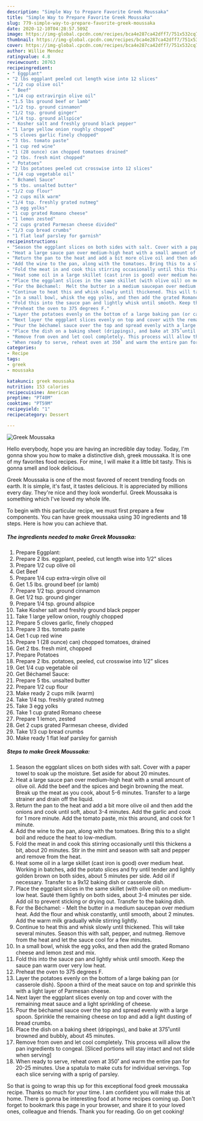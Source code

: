 ```yaml
---
description: "Simple Way to Prepare Favorite Greek Moussaka"
title: "Simple Way to Prepare Favorite Greek Moussaka"
slug: 779-simple-way-to-prepare-favorite-greek-moussaka
date: 2020-12-10T04:28:57.509Z
image: https://img-global.cpcdn.com/recipes/bca4e287ca42dff7/751x532cq70/greek-moussaka-recipe-main-photo.jpg
thumbnail: https://img-global.cpcdn.com/recipes/bca4e287ca42dff7/751x532cq70/greek-moussaka-recipe-main-photo.jpg
cover: https://img-global.cpcdn.com/recipes/bca4e287ca42dff7/751x532cq70/greek-moussaka-recipe-main-photo.jpg
author: Willie Mendez
ratingvalue: 4.8
reviewcount: 20763
recipeingredient:
- " Eggplant"
- "2 lbs eggplant peeled cut length wise into 12 slices"
- "1/2 cup olive oil"
- " Beef"
- "1/4 cup extravirgin olive oil"
- "1.5 lbs ground beef or lamb"
- "1/2 tsp. ground cinnamon"
- "1/2 tsp. ground ginger"
- "1/4 tsp. ground allspice"
- " Kosher salt and freshly ground black pepper"
- "1 large yellow onion roughly chopped"
- "5 cloves garlic finely chopped"
- "3 tbs. tomato paste"
- "1 cup red wine"
- "1 (28 ounce) can chopped tomatoes drained"
- "2 tbs. fresh mint chopped"
- " Potatoes"
- "2 lbs potatoes peeled cut crosswise into 12 slices"
- "1/4 cup vegetable oil"
- " Bchamel Sauce"
- "5 tbs. unsalted butter"
- "1/2 cup flour"
- "2 cups milk warm"
- "1/4 tsp. freshly grated nutmeg"
- "3 egg yolks"
- "1 cup grated Romano cheese"
- "1 lemon zested"
- "2 cups grated Parmesan cheese divided"
- "1/3 cup bread crumbs"
- "1 flat leaf parsley for garnish"
recipeinstructions:
- "Season the eggplant slices on both sides with salt. Cover with a paper towel to soak up the moisture. Set aside for about 20 minutes."
- "Heat a large sauce pan over medium-high heat with a small amount of olive oil. Add the beef and the spices and begin browning the meat. Break up the meat as you cook, about 5-6 minutes. Transfer to a large strainer and drain off the liquid."
- "Return the pan to the heat and add a bit more olive oil and then add the onions and cook until soft, about 3-4 minutes. Add the garlic and cook for 1 more minute. Add the tomato paste, mix this around, and cook for 1 minute."
- "Add the wine to the pan, along with the tomatoes. Bring this to a slight boil and reduce the heat to low-medium."
- "Fold the meat in and cook this stirring occasionally until this thickens a bit, about 20 minutes. Stir in the mint and season with salt and pepper and remove from the heat."
- "Heat some oil in a large skillet (cast iron is good) over medium heat. Working in batches, add the potato slices and fry until tender and lightly golden brown on both sides, about 5 minutes per side. Add oil if necessary. Transfer to a 9x12 baking dish or casserole dish."
- "Place the eggplant slices in the same skillet (with olive oil) on medium-low heat. Sauté them lightly on both sides, about 3-4 minutes per side. Add oil to prevent sticking or drying out. Transfer to the baking dish."
- "For the Béchamel:  Melt the butter in a medium saucepan over medium heat. Add the flour and whisk constantly, until smooth, about 2 minutes. Add the warm milk gradually while stirring lightly."
- "Continue to heat this and whisk slowly until thickened. This will take several minutes. Season this with salt, pepper, and nutmeg. Remove from the heat and let the sauce cool for a few minutes."
- "In a small bowl, whisk the egg yolks, and then add the grated Romano cheese and lemon zest and mix."
- "Fold this into the sauce pan and lightly whisk until smooth. Keep the sauce pan warm over very low heat."
- "Preheat the oven to 375 degrees F."
- "Layer the potatoes evenly on the bottom of a large baking pan (or casserole dish). Spoon a third of the meat sauce on top and sprinkle this with a light layer of Parmesan cheese."
- "Next layer the eggplant slices evenly on top and cover with the remaining meat sauce and a light sprinkling of cheese."
- "Pour the béchamel sauce over the top and spread evenly with a large spoon. Sprinkle the remaining cheese on top and add a light dusting of bread crumbs."
- "Place the dish on a baking sheet (drippings), and bake at 375˚until browned and bubbly, about 45 minutes."
- "Remove from oven and let cool completely. This process will allow the pan ingredients to congeal. [Sliced portions will stay intact and not slide when serving]"
- "When ready to serve, reheat oven at 350˚ and warm the entire pan for 20-25 minutes. Use a spatula to make cuts for individual servings. Top each slice serving with a sprig of parsley."
categories:
- Recipe
tags:
- greek
- moussaka

katakunci: greek moussaka 
nutrition: 153 calories
recipecuisine: American
preptime: "PT40M"
cooktime: "PT59M"
recipeyield: "1"
recipecategory: Dessert

---
```



![Greek Moussaka](https://img-global.cpcdn.com/recipes/bca4e287ca42dff7/751x532cq70/greek-moussaka-recipe-main-photo.jpg)

Hello everybody, hope you are having an incredible day today. Today, I'm gonna show you how to make a distinctive dish, greek moussaka. It is one of my favorites food recipes. For mine, I will make it a little bit tasty. This is gonna smell and look delicious.

Greek Moussaka is one of the most favored of recent trending foods on earth. It is simple, it's fast, it tastes delicious. It is appreciated by millions every day. They're nice and they look wonderful. Greek Moussaka is something which I've loved my whole life.




To begin with this particular recipe, we must first prepare a few components. You can have greek moussaka using 30 ingredients and 18 steps. Here is how you can achieve that.

<!--inarticleads1-->

##### The ingredients needed to make Greek Moussaka:

1. Prepare  Eggplant:
1. Prepare 2 lbs. eggplant, peeled, cut length wise into 1/2&#34; slices
1. Prepare 1/2 cup olive oil
1. Get  Beef
1. Prepare 1/4 cup extra-virgin olive oil
1. Get 1.5 lbs. ground beef (or lamb)
1. Prepare 1/2 tsp. ground cinnamon
1. Get 1/2 tsp. ground ginger
1. Prepare 1/4 tsp. ground allspice
1. Take  Kosher salt and freshly ground black pepper
1. Take 1 large yellow onion, roughly chopped
1. Prepare 5 cloves garlic, finely chopped
1. Prepare 3 tbs. tomato paste
1. Get 1 cup red wine
1. Prepare 1 (28 ounce) can) chopped tomatoes, drained
1. Get 2 tbs. fresh mint, chopped
1. Prepare  Potatoes
1. Prepare 2 lbs. potatoes, peeled, cut crosswise into 1/2” slices
1. Get 1/4 cup vegetable oil
1. Get  Béchamel Sauce:
1. Prepare 5 tbs. unsalted butter
1. Prepare 1/2 cup flour
1. Make ready 2 cups milk (warm)
1. Take 1/4 tsp. freshly grated nutmeg
1. Take 3 egg yolks
1. Take 1 cup grated Romano cheese
1. Prepare 1 lemon, zested
1. Get 2 cups grated Parmesan cheese, divided
1. Take 1/3 cup bread crumbs
1. Make ready 1 flat leaf parsley for garnish




<!--inarticleads2-->

##### Steps to make Greek Moussaka:

1. Season the eggplant slices on both sides with salt. Cover with a paper towel to soak up the moisture. Set aside for about 20 minutes.
1. Heat a large sauce pan over medium-high heat with a small amount of olive oil. Add the beef and the spices and begin browning the meat. Break up the meat as you cook, about 5-6 minutes. Transfer to a large strainer and drain off the liquid.
1. Return the pan to the heat and add a bit more olive oil and then add the onions and cook until soft, about 3-4 minutes. Add the garlic and cook for 1 more minute. Add the tomato paste, mix this around, and cook for 1 minute.
1. Add the wine to the pan, along with the tomatoes. Bring this to a slight boil and reduce the heat to low-medium.
1. Fold the meat in and cook this stirring occasionally until this thickens a bit, about 20 minutes. Stir in the mint and season with salt and pepper and remove from the heat.
1. Heat some oil in a large skillet (cast iron is good) over medium heat. Working in batches, add the potato slices and fry until tender and lightly golden brown on both sides, about 5 minutes per side. Add oil if necessary. Transfer to a 9x12 baking dish or casserole dish.
1. Place the eggplant slices in the same skillet (with olive oil) on medium-low heat. Sauté them lightly on both sides, about 3-4 minutes per side. Add oil to prevent sticking or drying out. Transfer to the baking dish.
1. For the Béchamel:  - Melt the butter in a medium saucepan over medium heat. Add the flour and whisk constantly, until smooth, about 2 minutes. Add the warm milk gradually while stirring lightly.
1. Continue to heat this and whisk slowly until thickened. This will take several minutes. Season this with salt, pepper, and nutmeg. Remove from the heat and let the sauce cool for a few minutes.
1. In a small bowl, whisk the egg yolks, and then add the grated Romano cheese and lemon zest and mix.
1. Fold this into the sauce pan and lightly whisk until smooth. Keep the sauce pan warm over very low heat.
1. Preheat the oven to 375 degrees F.
1. Layer the potatoes evenly on the bottom of a large baking pan (or casserole dish). Spoon a third of the meat sauce on top and sprinkle this with a light layer of Parmesan cheese.
1. Next layer the eggplant slices evenly on top and cover with the remaining meat sauce and a light sprinkling of cheese.
1. Pour the béchamel sauce over the top and spread evenly with a large spoon. Sprinkle the remaining cheese on top and add a light dusting of bread crumbs.
1. Place the dish on a baking sheet (drippings), and bake at 375˚until browned and bubbly, about 45 minutes.
1. Remove from oven and let cool completely. This process will allow the pan ingredients to congeal. [Sliced portions will stay intact and not slide when serving]
1. When ready to serve, reheat oven at 350˚ and warm the entire pan for 20-25 minutes. Use a spatula to make cuts for individual servings. Top each slice serving with a sprig of parsley.




So that is going to wrap this up for this exceptional food greek moussaka recipe. Thanks so much for your time. I am confident you will make this at home. There is gonna be interesting food at home recipes coming up. Don't forget to bookmark this page in your browser, and share it to your loved ones, colleague and friends. Thank you for reading. Go on get cooking!
